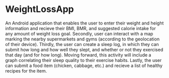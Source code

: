 # WeightLossApp

An Android application that enables the user to enter their weight and height information and recieve their BMI, BMR, and suggested calorie intake for any amount of weight loss goal.
Secondly, user can interact with a map marking the nearby supermarkets and gyms (according to the geolocation of their device).
Thirdly, the user can create a sleep log, in which they can submit how long and how well they slept, and whether or not they exercised that day (and for how long). Moving forward, this activity will include a graph correlating their sleep quality to their exercise habits.
Lastly, the user can submit a food item (chicken, cabbage, etc.) and recieve a list of healthy recipes for the item.
